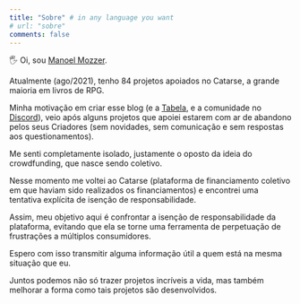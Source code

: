 ```yaml
---
title: "Sobre" # in any language you want
# url: "sobre"
comments: false
---
```


🖐 Oi, sou [Manoel Mozzer](https://www.catarse.me/pt/users/662134).

Atualmente (ago/2021), tenho 84 projetos apoiados no Catarse, a grande maioria em livros de RPG.

Minha motivação em criar esse blog (e a [Tabela](https://manoelmozzer.github.io/atraso-coletivo/), e a comunidade no [Discord](https://discord.gg/sbTRKnbbdf)), veio após alguns projetos que apoiei estarem com ar de abandono pelos seus Criadores (sem novidades, sem comunicação e sem respostas aos questionamentos).

Me senti completamente isolado, justamente o oposto da ideia do crowdfunding, que nasce sendo coletivo.

Nesse momento me voltei ao Catarse (plataforma de financiamento coletivo em que haviam sido realizados os financiamentos) e encontrei uma tentativa explícita de isenção de responsabilidade.

Assim, meu objetivo aqui é confrontar a isenção de responsabilidade da plataforma, evitando que ela se torne uma ferramenta de perpetuação de frustrações a múltiplos consumidores.

Espero com isso transmitir alguma informação útil a quem está na mesma situação que eu.

Juntos podemos não só trazer projetos incríveis a vida, mas também melhorar a forma como tais projetos são desenvolvidos.